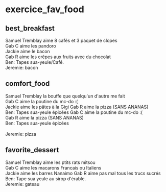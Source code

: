 # exercice_fav_food


## best_breakfast
Samuel Tremblay aime 8 cafés et 3 paquet de clopes  
Gab C aime les pandoro  
Jackie aime le bacon  
Gab R aime les crêpes aux fruits avec du chocolat  
Ben: Tapes sua-yeule/Café.  
Jeremie: bacon
## comfort_food
Samuel Tremblay la bouffe que quelqu'un d'autre me fait  
Gab C aime la poutine du mc-do :(    
Jackie aime les pâtes à la Gigi 
Gab R aime la pizza (SANS ANANAS)  
Ben: Tapes sua-yeule épicées
Gab C aime la poutine du mc-do :(  
Gab R aime la pizza (SANS ANANAS) <br/>
Ben: Tapes sua-yeule épicées <br/>  
Jeremie: pizza
## favorite_dessert
Samuel Tremblay aime les ptits rats mitsou  
Gab C aime les macarons Francais ou Italiens  
Jackie aime les barres Nanaimo
Gab R aime pas mal tous les trucs sucrés  
Ben: Tape sua yeule au sirop d'érable.  
Jeremie: gateau 
